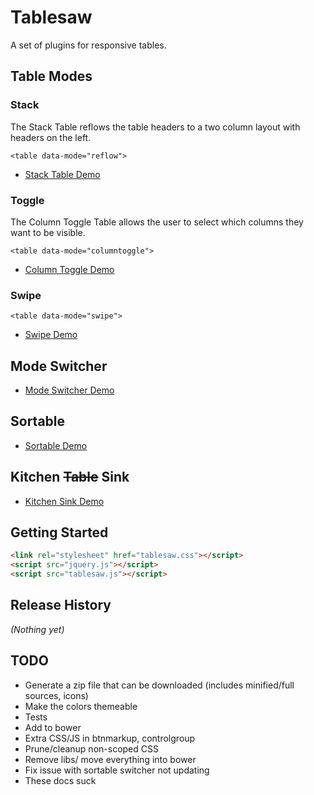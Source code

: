 # Tablesaw

A set of plugins for responsive tables.

## Table Modes

### Stack

The Stack Table reflows the table headers to a two column layout with headers on the left.

    <table data-mode="reflow">

* [Stack Table Demo](http://filamentgroup.github.io/tablesaw/demo/stack.html)

### Toggle

The Column Toggle Table allows the user to select which columns they want to be visible.

    <table data-mode="columntoggle">

* [Column Toggle Demo](http://filamentgroup.github.io/tablesaw/demo/toggle.html)

### Swipe

    <table data-mode="swipe">

* [Swipe Demo](http://filamentgroup.github.io/tablesaw/demo/swipe.html)

## Mode Switcher

* [Mode Switcher Demo](http://filamentgroup.github.io/tablesaw/demo/modeswitch.html)

## Sortable

* [Sortable Demo](http://filamentgroup.github.io/tablesaw/demo/sort.html)

## Kitchen ~~Table~~ Sink

* [Kitchen Sink Demo](http://filamentgroup.github.io/tablesaw/demo/kitchensink.html)

## Getting Started

```html
<link rel="stylesheet" href="tablesaw.css"></script>
<script src="jquery.js"></script>
<script src="tablesaw.js"></script>
```

## Release History
_(Nothing yet)_

## TODO

* Generate a zip file that can be downloaded (includes minified/full sources, icons)
* Make the colors themeable
* Tests
* Add to bower
* Extra CSS/JS in btnmarkup, controlgroup
* Prune/cleanup non-scoped CSS
* Remove libs/ move everything into bower
* Fix issue with sortable switcher not updating
* These docs suck